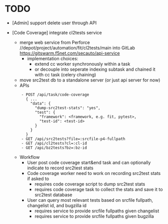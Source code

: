 # TODO
- [Admin] support delete user through API

- [Code Coverage] integrate cl2tests service
    - merge web service from Perforce //depot/project/automation/fit/cl2tests/main into GitLab https://gitswarm.f5net.com/secauto/api-service 
        - implementation choices:
            - extend cc worker synchronously within a task
            - or decouple into seperate indexing subtask and chained it with cc task (celery chaining)
    - move src2test db to a standalone server (or just api server for now)
    - APIs

    ```
        - POST /api/task/code-coverage
          { ...
            "data": {
              "dump-src2test-stats": "yes",
              "test": {
                "framework": <framework, e.g. fit, pytest>,
                "test-id": <test-id>
              }
            }
          }
        - GET /api/src2tests?file=:srcfile-p4-fullpath
        - GET /api/cl2tests?cl=:cl-id
        - GET /api/bz2tests?bz=:bz-id
    ```

    - Workflow
        - User post code coverage start&end task and can optionally indicate to record src2test stats
        - Code coverage worker need to work on recording src2test stats if asked to
            - requires code coverage script to dump src2test stats
            - requires code coverage task to collect the stats and save it to src2test database
        - User can query most relevant tests based on srcfile fullpath, changelist id, and bugzilla id
            - requires service to provide srcfile fullpaths given changelist
            - requires service to provide srcfile fullpaths given bugzilla
